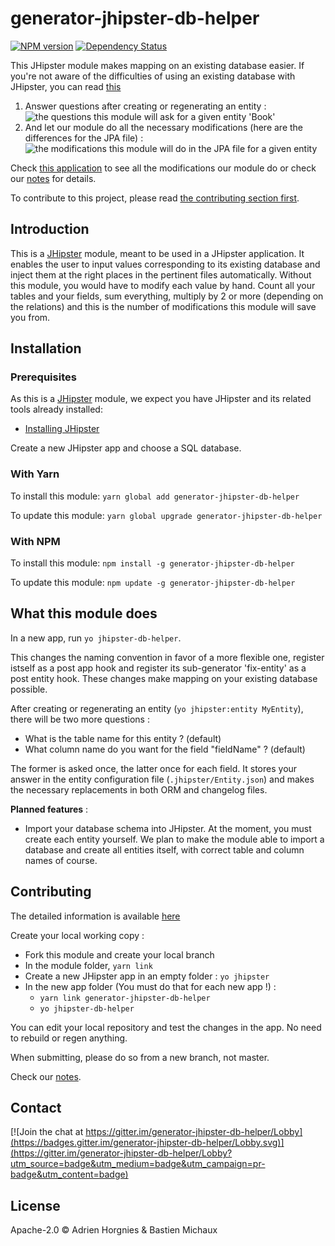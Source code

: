 # generator-jhipster-db-helper

[![NPM version][npm-image]][npm-url] <!-- [![Build Status][travis-image]][travis-url] --> [![Dependency Status][daviddm-image]][daviddm-url]

This JHipster module makes mapping on an existing database easier.
If you're not aware of the difficulties of using an existing database with JHipster, you can read [this](whatAndWhy.md)

1. Answer questions after creating or regenerating an entity :
![the questions this module will ask for a given entity 'Book'][demo-picture]
1. And let our module do all the necessary modifications (here are the differences for the JPA file) :
![the modifications this module will do in the JPA file for a given entity][demo-jpa-picture]

Check [this application][demo-app] to see all the modifications our module do or check our [notes](notes.md) for details.

To contribute to this project, please read [the contributing section first](#contributing).

## Introduction

This is a [JHipster](http://jhipster.github.io/) module, meant to be used in a JHipster application.
It enables the user to input values corresponding to its existing database and inject them at the right places in the pertinent files automatically.
Without this module, you would have to modify each value by hand.
Count all your tables and your fields, sum everything, multiply by 2 or more (depending on the relations) and this is the number of modifications this module will save you from.

## Installation

### Prerequisites

As this is a [JHipster](http://jhipster.github.io/) module, we expect you have JHipster and its related tools already installed:

- [Installing JHipster](https://jhipster.github.io/installation.html)

Create a new JHipster app and choose a SQL database.

### With Yarn

To install this module: `yarn global add generator-jhipster-db-helper`

To update this module: `yarn global upgrade generator-jhipster-db-helper`

### With NPM

To install this module: `npm install -g generator-jhipster-db-helper`

To update this module: `npm update -g generator-jhipster-db-helper`

## What this module does

In a new app, run `yo jhipster-db-helper`.

This changes the naming convention in favor of a more flexible one, register istself as a post app hook and register its sub-generator 'fix-entity' as a post entity hook.
These changes make mapping on your existing database possible.

After creating or regenerating an entity (`yo jhipster:entity MyEntity`), there will be two more questions :

* What is the table name for this entity ? (default)
* What column name do you want for the field "fieldName" ? (default)

The former is asked once, the latter once for each field.
It stores your answer in the entity configuration file (`.jhipster/Entity.json`) and makes the necessary replacements in both ORM and changelog files.

**Planned features** :

* Import your database schema into JHipster.
At the moment, you must create each entity yourself.
We plan to make the module able to import a database and create all entities itself, with correct table and column names of course.

## Contributing <a id="contributing"></a>

The detailed information is available [here](CONTRIBUTING.md)

Create your local working copy :

* Fork this module and create your local branch
* In the module folder, `yarn link`
* Create a new JHipster app in an empty folder : `yo jhipster`
* In the new app folder (You must do that for each new app !) :
  * `yarn link generator-jhipster-db-helper`
  * `yo jhipster-db-helper`

You can edit your local repository and test the changes in the app. No need to rebuild or regen anything.

When submitting, please do so from a new branch, not master.

Check our [notes](notes.md).

## Contact

[![Join the chat at https://gitter.im/generator-jhipster-db-helper/Lobby](https://badges.gitter.im/generator-jhipster-db-helper/Lobby.svg)](https://gitter.im/generator-jhipster-db-helper/Lobby?utm_source=badge&utm_medium=badge&utm_campaign=pr-badge&utm_content=badge)

## License

Apache-2.0 ©
Adrien Horgnies & Bastien Michaux


[npm-image]: https://img.shields.io/npm/v/generator-jhipster-db-helper.svg
[npm-url]: https://npmjs.org/package/generator-jhipster-db-helper
[travis-image]: https://travis-ci.org/bastienmichaux/generator-jhipster-db-helper.svg?branch=master
[travis-url]: https://travis-ci.org/bastienmichaux/generator-jhipster-db-helper
[daviddm-image]: https://david-dm.org/bastienmichaux/generator-jhipster-db-helper.svg?theme=shields.io
[daviddm-url]: https://david-dm.org/bastienmichaux/generator-jhipster-module

[demo-picture]:https://cloud.githubusercontent.com/assets/7291317/25616627/40ffe10a-2f3e-11e7-832e-b04ec645a48c.png
[demo-JPA-picture]:https://cloud.githubusercontent.com/assets/7291317/25616642/53d92f7a-2f3e-11e7-9794-a4d7131ad8a9.png
[demo-app]:https://github.com/AdrienHorgnies/MTM_DBH/compare/e840b36...0811391
